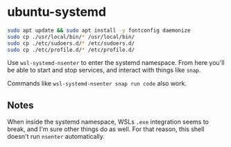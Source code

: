# ubuntu-systemd

```sh
sudo apt update && sudo apt install -y fontconfig daemonize
sudo cp ./usr/local/bin/* /usr/local/bin/
sudo cp ./etc/sudoers.d/* /etc/sudoers.d/
sudo cp ./etc/profile.d/* /etc/profile.d/
```

Use `wsl-systemd-nsenter` to enter the systemd namespace. From here you'll be able to start and stop services, and interact with things like `snap`.

Commands like `wsl-systemd-nsenter snap run code` also work.

## Notes

When inside the systemd namespace, WSLs `.exe` integration seems to break,
and I'm sure other things do as well. For that reason, this shell doesn't run
`nsenter` automatically.
